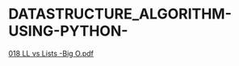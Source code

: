 # DATASTRUCTURE_ALGORITHM-USING-PYTHON-
[018 LL vs Lists -Big O.pdf](https://github.com/Sudipta07151/DATASTRUCTURE_ALGORITHM-USING-PYTHON-/files/7045975/018.LL.vs.Lists.-Big.O.pdf)

